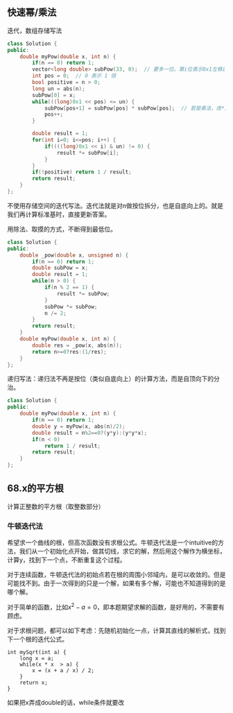 ## 快速幂/乘法

迭代，数组存储写法

```cpp
class Solution {
public:
    double myPow(double x, int n) {
        if(n == 0) return 1;
        vector<long double> subPow(33, 0);  // 要多一位。第i位表示0x1左移i位后数值，是移位数。
        int pos = 0;  // 0 表示 1 倍
        bool positive = n > 0;
        long un = abs(n);
        subPow[0] = x;
        while(((long)0x1 << pos) <= un) {
            subPow[pos+1] = subPow[pos] * subPow[pos];  // 若是乘法，改*为+即可
            pos++; 
        }

        double result = 1;
        for(int i=0; i<=pos; i++) {
            if((((long)0x1 << i) & un) != 0) {
                result *= subPow[i];
            }
        }
        if(!positive) return 1 / result;
        return result;
    }
};
```

不使用存储空间的迭代写法。迭代法就是对n做按位拆分，也是自底向上的。就是我们再计算标准基时，直接更新答案。

用除法、取摸的方式，不断得到最低位。

```cpp
class Solution {
public:
    double _pow(double x, unsigned n) {
        if(n == 0) return 1;
        double subPow = x;
        double result = 1;
        while(n > 0) {
            if(n % 2 == 1) {
                result *= subPow;
            }
            subPow *= subPow;
            n /= 2;
        }
        return result;  
    }
    double myPow(double x, int n) {
        double res = _pow(x, abs(n));
        return n>=0?res:(1/res);
    }
};
```

递归写法：递归法不再是按位（类似自底向上）的计算方法，而是自顶向下的分治。

```cpp
class Solution {
public:
    double myPow(double x, int n) {
        if(n == 0) return 1;
        double y = myPow(x, abs(n)/2);
        double result = n%2==0?(y*y):(y*y*x); 
        if(n < 0)
            return 1 / result;
        return result;
    }
};
```

## 68.x的平方根

计算正整数的平方根（取整数部分）

### 牛顿迭代法

希望求一个曲线的根，但高次函数没有求根公式。牛顿迭代法是一个intuitive的方法，我们从一个初始化点开始，做其切线，求它的解，然后用这个解作为横坐标，计算y，找到下一个点，不断重复这个过程。

对于连续函数，牛顿迭代法的初始点若在根的周围小邻域内，是可以收敛的。但是可能找不到。由于一次得到的只是一个解，如果有多个解，可能也不知道得到的是哪个解。

对于简单的函数，比如$x^2 - a = 0$，即本题期望求解的函数，是好用的，不需要有顾虑。

对于求根问题，都可以如下考虑：先随机初始化一点，计算其直线的解析式，找到下一个根的迭代公式。

```
int mySqrt(int a) {
    long x = a;
    while(x * x  > a) {
        x = (x + a / x) / 2;
    }
    return x;
}
```
如果把x弄成double的话，while条件就要改